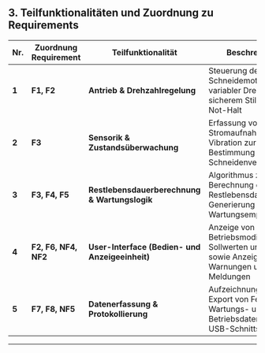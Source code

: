 ## 3. Teilfunktionalitäten und Zuordnung zu Requirements

| **Nr.** | **Zuordnung Requirement** |**Teilfunktionalität** | **Beschreibung** |
|----------|----------|------------------------|------------------|
| **1** | **F1, F2** | **Antrieb & Drehzahlregelung** | Steuerung des Schneidemotors mit variabler Drehzahl und sicherem Stillsetzen bei Not-Halt
| **2** |  **F3** | **Sensorik & Zustandsüberwachung** | Erfassung von Stromaufnahme und Vibration zur Bestimmung des Schneidenverschleißes
| **3** | **F3, F4, F5**| **Restlebensdauerberechnung & Wartungslogik** | Algorithmus zur Berechnung der Restlebensdauer und Generierung von Wartungsempfehlungen
| **4** | **F2, F6, NF4, NF2** | **User-Interface (Bedien- und Anzeigeeinheit)** | Anzeige von Betriebsmodi, Sollwerten und Presets sowie Anzeige von Warnungen und Meldungen
| **5** | **F7, F8, NF5** | **Datenerfassung & Protokollierung** | Aufzeichnung und Export von Fehler-, Wartungs- und Betriebsdaten über USB-Schnittstelle

---
